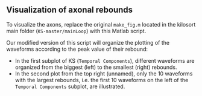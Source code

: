 ## Visualization of axonal rebounds

To visualize the axons, replace the original `make_fig.m` located in the kilosort main folder (`KS-master/mainLoop`) with this Matlab script.

Our modified version of this script will organize the plotting of the waveforms according to the peak value of their rebound:
- In the first subplot of KS (`Temporal Components`), different waveforms are organized from the biggest (left) to the smallest (right) rebounds.
- In the second plot from the top right (unnamed), only the 10 waveforms with the largest rebounds, i.e. the first 10 waveforms on the left of the `Temporal Components` subplot, are illustrated.
